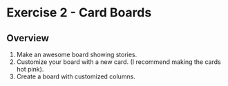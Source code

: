 Exercise 2 - Card Boards
=========================

## Overview

1. Make an awesome board showing stories.
2. Customize your board with a new card. (I recommend making the cards hot pink).
3. Create a board with customized columns.
